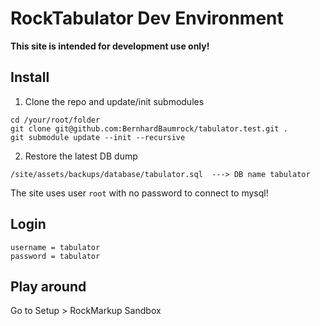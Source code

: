 # RockTabulator Dev Environment

**This site is intended for development use only!**

## Install

1) Clone the repo and update/init submodules

```
cd /your/root/folder
git clone git@github.com:BernhardBaumrock/tabulator.test.git .
git submodule update --init --recursive
```

2) Restore the latest DB dump

```
/site/assets/backups/database/tabulator.sql  ---> DB name tabulator
```

The site uses user `root` with no password to connect to mysql!

## Login

```
username = tabulator
password = tabulator
```

## Play around

Go to Setup > RockMarkup Sandbox
